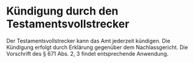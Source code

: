 # Kündigung durch den Testamentsvollstrecker

Der Testamentsvollstrecker kann das Amt jederzeit kündigen. Die Kündigung erfolgt durch Erklärung gegenüber dem Nachlassgericht. Die Vorschrift des § 671 Abs. 2, 3 findet entsprechende Anwendung.